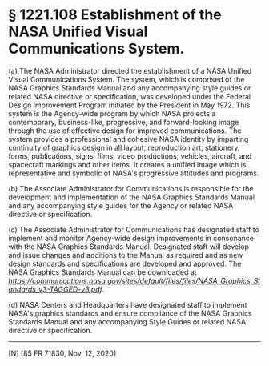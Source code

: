 # § 1221.108   Establishment of the NASA Unified Visual Communications System.

(a) The NASA Administrator directed the establishment of a NASA Unified Visual Communications System. The system, which is comprised of the NASA Graphics Standards Manual and any accompanying style guides or related NASA directive or specification, was developed under the Federal Design Improvement Program initiated by the President in May 1972. This system is the Agency-wide program by which NASA projects a contemporary, business-like, progressive, and forward-looking image through the use of effective design for improved communications. The system provides a professional and cohesive NASA identity by imparting continuity of graphics design in all layout, reproduction art, stationery, forms, publications, signs, films, video productions, vehicles, aircraft, and spacecraft markings and other items. It creates a unified image which is representative and symbolic of NASA's progressive attitudes and programs.


(b) The Associate Administrator for Communications is responsible for the development and implementation of the NASA Graphics Standards Manual and any accompanying style guides for the Agency or related NASA directive or specification.


(c) The Associate Administrator for Communications has designated staff to implement and monitor Agency-wide design improvements in consonance with the NASA Graphics Standards Manual. Designated staff will develop and issue changes and additions to the Manual as required and as new design standards and specifications are developed and approved. The NASA Graphics Standards Manual can be downloaded at *https://communications.nasa.gov/sites/default/files/files/NASA_Graphics_Standards_v3-TAGGED-v3.pdf*.


(d) NASA Centers and Headquarters have designated staff to implement NASA's graphics standards and ensure compliance of the NASA Graphics Standards Manual and any accompanying Style Guides or related NASA directive or specification.



---

[N] [85 FR 71830, Nov. 12, 2020]





